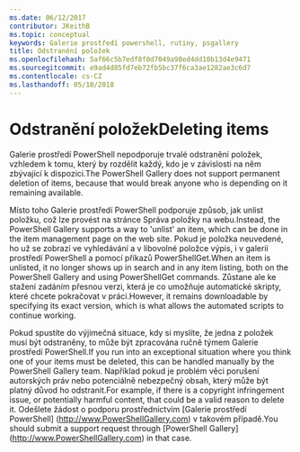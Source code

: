 ```yaml
---
ms.date: 06/12/2017
contributor: JKeithB
ms.topic: conceptual
keywords: Galerie prostředí powershell, rutiny, psgallery
title: Odstranění položek
ms.openlocfilehash: 5af66c5b7edf8f0d7049a98ed4dd10b13d4e9471
ms.sourcegitcommit: e9ad4d85fd7eb72fb5bc37f6ca3ae1282ae3c6d7
ms.contentlocale: cs-CZ
ms.lasthandoff: 05/10/2018
---
```

# <a name="deleting-items"></a><span data-ttu-id="f9b1e-103">Odstranění položek</span><span class="sxs-lookup"><span data-stu-id="f9b1e-103">Deleting items</span></span>

<span data-ttu-id="f9b1e-104">Galerie prostředí PowerShell nepodporuje trvalé odstranění položek, vzhledem k tomu, který by rozdělit každý, kdo je v závislosti na něm zbývající k dispozici.</span><span class="sxs-lookup"><span data-stu-id="f9b1e-104">The PowerShell Gallery does not support permanent deletion of items, because that would break anyone who is depending on it remaining available.</span></span>

<span data-ttu-id="f9b1e-105">Místo toho Galerie prostředí PowerShell podporuje způsob, jak unlist položku, což lze provést na stránce Správa položky na webu.</span><span class="sxs-lookup"><span data-stu-id="f9b1e-105">Instead, the PowerShell Gallery supports a way to 'unlist' an item, which can be done in the item management page on the web site.</span></span>
<span data-ttu-id="f9b1e-106">Pokud je položka neuvedené, ho už se zobrazí ve vyhledávání a v libovolné položce výpis, i v galerii prostředí PowerShell a pomocí příkazů PowerShellGet.</span><span class="sxs-lookup"><span data-stu-id="f9b1e-106">When an item is unlisted, it no longer shows up in search and in any item listing, both on the PowerShell Gallery and using PowerShellGet commands.</span></span>
<span data-ttu-id="f9b1e-107">Zůstane ale ke stažení zadáním přesnou verzi, která je co umožňuje automatické skripty, které chcete pokračovat v práci.</span><span class="sxs-lookup"><span data-stu-id="f9b1e-107">However, it remains downloadable by specifying its exact version, which is what allows the automated scripts to continue working.</span></span>

<span data-ttu-id="f9b1e-108">Pokud spustíte do výjimečná situace, kdy si myslíte, že jedna z položek musí být odstraněny, to může být zpracována ručně týmem Galerie prostředí PowerShell.</span><span class="sxs-lookup"><span data-stu-id="f9b1e-108">If you run into an exceptional situation where you think one of your items must be deleted, this can be handled manually by the PowerShell Gallery team.</span></span>
<span data-ttu-id="f9b1e-109">Například pokud je problém věci porušení autorských práv nebo potenciálně nebezpečný obsah, který může být platný důvod ho odstranit.</span><span class="sxs-lookup"><span data-stu-id="f9b1e-109">For example, if there is a copyright infringement issue, or potentially harmful content, that could be a valid reason to delete it.</span></span>
<span data-ttu-id="f9b1e-110">Odešlete žádost o podporu prostřednictvím [Galerie prostředí PowerShell] (http://www.PowerShellGallery.com) v takovém případě.</span><span class="sxs-lookup"><span data-stu-id="f9b1e-110">You should submit a support request through [PowerShell Gallery] (http://www.PowerShellGallery.com) in that case.</span></span>